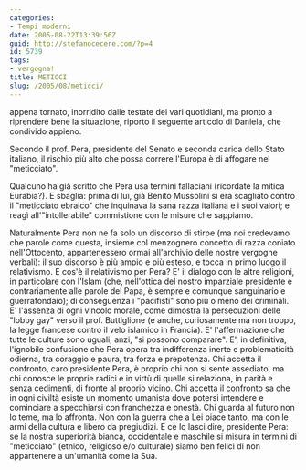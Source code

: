 ```yaml
---
categories:
- Tempi moderni
date: 2005-08-22T13:39:56Z
guid: http://stefanocecere.com/?p=4
id: 5739
tags:
- vergogna!
title: METICCI
slug: /2005/08/meticci/
---
```


appena tornato, inorridito dalle testate dei vari quotidiani, ma pronto a riprendere bene la situazione, riporto il seguente articolo di Daniela, che condivido appieno.

Secondo il prof. Pera, presidente del Senato e seconda carica dello Stato italiano, il rischio più alto che possa correre l'Europa è di affogare nel "meticciato".
  
Qualcuno ha già scritto che Pera usa termini fallaciani (ricordate la mitica Eurabia?). E sbaglia: prima di lui, già Benito Mussolini si era scagliato contro il "meticciato ebraico" che inquinava la sana razza italiana e i suoi valori; e reagì all'"intollerabile" commistione con le misure che sappiamo.
  
Naturalmente Pera non ne fa solo un discorso di stirpe (ma noi credevamo che parole come questa, insieme col menzognero concetto di razza coniato nell'Ottocento, appartenessero ormai all'archivio delle nostre vergogne verbali): il suo discorso è più ampio e più esteso, e tocca in primo luogo il relativismo. E cos'è il relativismo per Pera? E' il dialogo con le altre religioni, in particolare con l'Islam (che, nell'ottica del nostro imparziale presidente e contrariamente alle parole del Papa, è sempre e comunque sanguinario e guerrafondaio); di conseguenza i "pacifisti" sono più o meno dei criminali. E' l'assenza di ogni vincolo morale, come dimostra la persecuzioni delle "lobby gay" verso il prof. Buttiglione (e anche, curiosamente ma non troppo, la legge francese contro il velo islamico in Francia). E' l'affermazione che tutte le culture sono uguali, anzi, "si possono comparare". E', in definitiva, l'ignobile confusione che Pera opera tra indifferenza inerte e problematicità odierna, tra coraggio e paura, tra forza e prepotenza. Chi accetta il confronto, caro presidente Pera, è proprio chi non si sente assediato, ma chi conosce le proprie radici e in virtù di quelle si relaziona, in parità e senza cedimenti, di fronte al proprio vicino. Chi accetta il confronto sa che in ogni civiltà esiste un momento umanista dove potersi intendere e cominciare a specchiarsi con franchezza e onestà. Chi guarda al futuro non lo teme, ma lo affronta. Non con la guerra che a Lei piace tanto, ma con le armi della cultura e libero da pregiudizi. E ce lo lasci dire, presidente Pera: se la nostra superiorità bianca, occidentale e maschile si misura in termini di "meticciato" (etnico, religioso e/o culturale) siamo ben felici di non appartenere a un'umanità come la Sua.